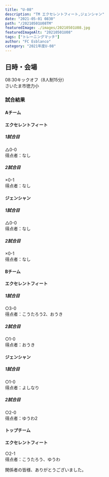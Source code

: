 ```yaml
---
title: "U-08"
description: "TM エクセレントフィート,ジェンシャン"
date: "2021-05-01 0830"
path: "/20210501U08TM"
featuredImage: ./images/20210501U08.jpg
featuredImageAlt: "20210501U08"
tags: ["トレーニングマッチ"]
author: "FC Esblanco"
category: "2021年度U-08"
---
```



## 日時・会場

08:30キックオフ（8人制15分）  
さいたま市徳力小

### 試合結果

#### Aチーム

#### エクセレントフィート

#####  1試合目  
△0-0  
得点者：なし

##### 2試合目  
×0-1  
得点者：なし

#### ジェンシャン

#####  1試合目  
△0-0  
得点者：なし

##### 2試合目  
×0-1  
得点者：なし

#### Bチーム

#### エクセレントフィート

#####  1試合目  
○3-0  
得点者：こうたろう2、おうき

##### 2試合目  
○1-0  
得点者：おうき

#### ジェンシャン

##### 1試合目  
○1-0  
得点者：よしなり

##### 2試合目  
○2-0  
得点者：ゆうわ2

#### トップチーム

#### エクセレントフィート

○2-1  
得点者：こうたろう、ゆうわ


関係者の皆様、ありがとうございました。
